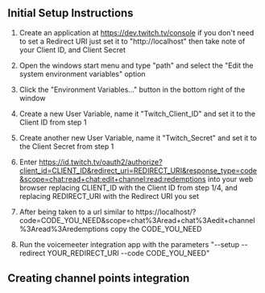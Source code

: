## Initial Setup Instructions

1. Create an application at https://dev.twitch.tv/console if you don't need to set a Redirect URI just set it to "http://localhost" then take note of your Client ID, and Client Secret

2. Open the windows start menu and type "path" and select the "Edit the system environment variables" option

3. Click the "Environment Variables..." button in the bottom right of the window

4. Create a new User Variable, name it "Twitch_Client_ID" and set it to the Client ID from step 1

5. Create another new User Variable, name it "Twitch_Secret" and set it to the Client Secret from step 1

6. Enter https://id.twitch.tv/oauth2/authorize?client_id=CLIENT_ID&redirect_uri=REDIRECT_URI&response_type=code&scope=chat:read+chat:edit+channel:read:redemptions into your web browser replacing CLIENT_ID with the Client ID from step 1/4, and replacing REDIRECT_URI with the Redirect URI you set

7. After being taken to a url similar to https://localhost/?code=CODE_YOU_NEED&scope=chat%3Aread+chat%3Aedit+channel%3Aread%3Aredemptions copy the CODE_YOU_NEED

8. Run the voicemeeter integration app with the parameters "--setup --redirect YOUR_REDIRECT_URI --code CODE_YOU_NEED"


## Creating channel points integration

